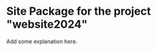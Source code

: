 Site Package for the project "website2024"
==============================================================

Add some explanation here.
